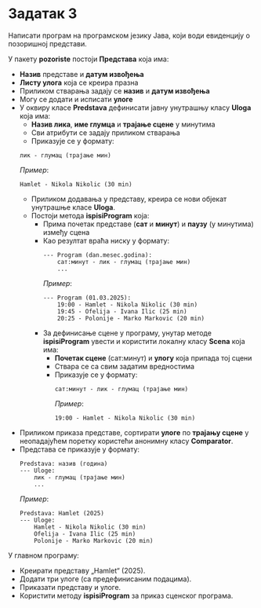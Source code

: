# Задатак 3

Написати програм на програмском језику Јава, који води евиденцију о позоришној представи.

У пакету **pozoriste** постоји **Представа** која има:
* **Назив** представе и **датум извођења**
* **Листу улога** која се креира празна
* Приликом стварања задају се **назив** и **датум извођења**
* Могу се додати и исписати **улоге**
* У оквиру класе **Predstava** дефинисати јавну унутрашњу класу **Uloga** која има:
  * **Назив лика**, **име глумца** и **трајање сцене** у минутима
  * Сви атрибути се задају приликом стварања
  * Приказује се у формату:
  ```
  лик - глумац (трајање мин)
  ```
  *Пример*:
  ```
  Hamlet - Nikola Nikolic (30 min)
  ```
  * Приликом додавања у представу, креира се нови објекат унутрашње класе **Uloga**.
  * Постоји метода **ispisiProgram** која:
    * Прима почетак представе (**сат** и **минут**) и **паузу** (у минутима) између сцена
    * Као резултат враћа ниску у формату:
      ```
      --- Program (dan.mesec.godina):
          сат:минут - лик - глумац (трајање мин)
          ...
      ```
      *Пример*:
      ```
      --- Program (01.03.2025):
          19:00 - Hamlet - Nikola Nikolic (30 min)
          19:45 - Ofelija - Ivana Ilic (25 min)
          20:25 - Polonije - Marko Markovic (20 min)
      ```
    * За дефинисање сцене у програму, унутар методе **ispisiProgram** увести и користити локалну класу **Scena**
      која има:
        * **Почетак сцене** (сат:минут) и **улогу** која припада тој сцени
        * Ствара се са свим задатим вредностима
        * Приказује се у формату:
          ```
          сат:минут - лик - глумац (трајање мин)
          ```
          *Пример*:
          ```
          19:00 - Hamlet - Nikola Nikolic (30 min)
          ```
* Приликом приказа представе, сортирати **улоге** по **трајању сцене** у неопадајућем поретку
  користећи анонимну класу **Comparator**.
* Представа се приказује у формату:
  ```
  Predstava: назив (година)
  --- Uloge:
      лик - глумац (трајање мин)
      ...
  ```
  *Пример*:
  ```
  Predstava: Hamlet (2025)
  --- Uloge:
      Hamlet - Nikola Nikolic (30 min)
      Ofelija - Ivana Ilic (25 min)
      Polonije - Marko Markovic (20 min)
  ```

У главном програму:
* Креирати представу „Hamlet“ (2025).
* Додати три улоге (са предефинисаним подацима).
* Приказати представу и улоге.
* Користити методу **ispisiProgram** за приказ сценског програма.
